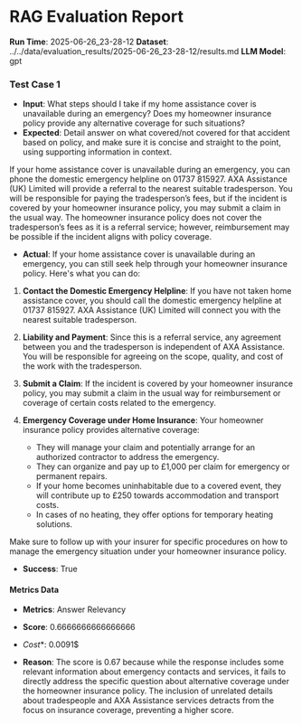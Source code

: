 # RAG Evaluation Report
**Run Time**: 2025-06-26_23-28-12
**Dataset**: ../../data/evaluation_results/2025-06-26_23-28-12/results.md
**LLM Model**: gpt 

### Test Case 1
- **Input**: What steps should I take if my home assistance cover is unavailable during an emergency? Does my homeowner insurance policy provide any alternative coverage for such situations?
- **Expected**: Detail answer on what covered/not covered for that accident based on policy, and make sure it is concise and straight to the point, using supporting information in context.

If your home assistance cover is unavailable during an emergency, you can phone the domestic emergency helpline on 01737 815927. AXA Assistance (UK) Limited will provide a referral to the nearest suitable tradesperson. You will be responsible for paying the tradesperson’s fees, but if the incident is covered by your homeowner insurance policy, you may submit a claim in the usual way. The homeowner insurance policy does not cover the tradesperson’s fees as it is a referral service; however, reimbursement may be possible if the incident aligns with policy coverage.
- **Actual**: If your home assistance cover is unavailable during an emergency, you can still seek help through your homeowner insurance policy. Here's what you can do:

1. **Contact the Domestic Emergency Helpline**: If you have not taken home assistance cover, you should call the domestic emergency helpline at 01737 815927. AXA Assistance (UK) Limited will connect you with the nearest suitable tradesperson.

2. **Liability and Payment**: Since this is a referral service, any agreement between you and the tradesperson is independent of AXA Assistance. You will be responsible for agreeing on the scope, quality, and cost of the work with the tradesperson.

3. **Submit a Claim**: If the incident is covered by your homeowner insurance policy, you may submit a claim in the usual way for reimbursement or coverage of certain costs related to the emergency.

4. **Emergency Coverage under Home Insurance**: Your homeowner insurance policy provides alternative coverage:
   - They will manage your claim and potentially arrange for an authorized contractor to address the emergency.
   - They can organize and pay up to £1,000 per claim for emergency or permanent repairs.
   - If your home becomes uninhabitable due to a covered event, they will contribute up to £250 towards accommodation and transport costs.
   - In cases of no heating, they offer options for temporary heating solutions.

Make sure to follow up with your insurer for specific procedures on how to manage the emergency situation under your homeowner insurance policy.
- **Success**: True
#### Metrics Data 
- **Metrics**: Answer Relevancy
- **Score**: 0.6666666666666666
- *Cost**: 0.0091$

- **Reason**: The score is 0.67 because while the response includes some relevant information about emergency contacts and services, it fails to directly address the specific question about alternative coverage under the homeowner insurance policy. The inclusion of unrelated details about tradespeople and AXA Assistance services detracts from the focus on insurance coverage, preventing a higher score.

